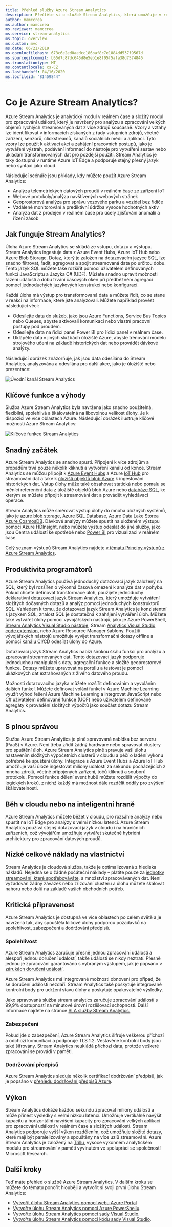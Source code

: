 ```yaml
---
title: Přehled služby Azure Stream Analytics
description: Přečtěte si o službě Stream Analytics, která umožňuje v reálném čase analyzovat data streamovaná z platformy Internet věcí (IOT).
author: mamccrea
ms.author: mamccrea
ms.reviewer: mamccrea
ms.service: stream-analytics
ms.topic: overview
ms.custom: mvc
ms.date: 06/21/2019
ms.openlocfilehash: 673c6e2ed0aedcc186baf8c7e1884dd537f9567d
ms.sourcegitcommit: b55d7c87dc645d8e5eb1e8f05f5afa38d7574846
ms.translationtype: MT
ms.contentlocale: cs-CZ
ms.lasthandoff: 04/16/2020
ms.locfileid: "81459844"
---
```

# <a name="what-is-azure-stream-analytics"></a>Co je Azure Stream Analytics?

Azure Stream Analytics je analytický modul v reálném čase a složitý modul pro zpracování událostí, který je navržený pro analýzu a zpracování velkých objemů rychlých streamovaných dat z více zdrojů současně. Vzory a vztahy lze identifikovat v informacích získaných z řady vstupních zdrojů, včetně zařízení, senzorů, clickstreamů, kanálů sociálních médií a aplikací. Tyto vzory lze použít k aktivaci akcí a zahájení pracovních postupů, jako je vytváření výstrah, podávání informací do nástroje pro vytváření sestav nebo ukládání transformovaných dat pro pozdější použití. Stream Analytics je taky dostupná v runtime Azure IoT Edge a podporuje stejný přesný jazyk nebo syntaxi jako cloud. 

Následující scénáře jsou příklady, kdy můžete použít Azure Stream Analytics:

* Analýza telemetrických datových proudů v reálném čase ze zařízení IoT
* Webové protokoly/analýza navštívených webových stránek
* Geoprostorová analýza pro správu vozového parku a vozidel bez řidiče
* Vzdálené monitorování a prediktivní údržba vysoce hodnotných aktiv
* Analýza dat z prodejen v reálném čase pro účely zjišťování anomálií a řízení zásob

## <a name="how-does-stream-analytics-work"></a>Jak funguje Stream Analytics?

Úloha Azure Stream Analytics se skládá ze vstupu, dotazu a výstupu. Stream Analytics ingestuje data z Azure Event Hubs, Azure IoT Hub nebo Azure Blob Storage. Dotaz, který je založen na dotazovacím jazyce SQL, lze snadno filtrovat, řadit, agregovat a spojit streamovaná data po určitou dobu. Tento jazyk SQL můžete také rozšířit pomocí uživatelem definovaných funkcí JavaScriptu a Jazyka C# (UDF). Můžete snadno upravit možnosti řazení událostí a dobu trvání časových oken při předběžném agregaci pomocí jednoduchých jazykových konstrukcí nebo konfigurací.

Každá úloha má výstup pro transformovaná data a můžete řídit, co se stane v reakci na informace, které jste analyzovali. Můžete například provést následující věci:

* Odesílejte data do služeb, jako jsou Azure Functions, Service Bus Topics nebo Queues, abyste aktivovali komunikaci nebo vlastní pracovní postupy pod proudem.
* Odesílejte data na řídicí panel Power BI pro řídicí panel v reálném čase.
* Uklápěte data v jiných službách úložiště Azure, abyste trénování modelu strojového učení na základě historických dat nebo provádět dávkové analýzy.

Následující obrázek znázorňuje, jak jsou data odesílána do Stream Analytics, analyzována a odesílána pro další akce, jako je úložiště nebo prezentace:

![Úvodní kanál Stream Analytics](./media/stream-analytics-introduction/stream-analytics-e2e-pipeline.png)

## <a name="key-capabilities-and-benefits"></a>Klíčové funkce a výhody

Služba Azure Stream Analytics byla navržena jako snadno použitelná, flexibilní, spolehlivá a škálovatelná na libovolnou velikost úlohy. Je k dispozici ve více oblastech Azure. Následující obrázek ilustruje klíčové možnosti Azure Stream Analytics:

![Klíčové funkce Stream Analytics](./media/stream-analytics-introduction/stream-analytics-key-capabilities.png)

## <a name="ease-of-getting-started"></a>Snadný začátek

Azure Stream Analytics se snadno spustí. Připojení k více zdrojům a propadům trvá pouze několik kliknutí a vytvoření kanálu od konce. Stream Analytics se můžou připojit k [Azure Event Hubs](/azure/event-hubs/) a Azure [IoT Hub](/azure/iot-hub/) pro streamování dat a také k [úložišti objektů blob Azure](/azure/storage/common/storage-introduction) k ingestování historických dat. Vstup úlohy může také obsahovat statická nebo pomalu se měnící referenční data z úložiště objektů blob Azure nebo [databáze SQL,](stream-analytics-use-reference-data.md#azure-sql-database) ke kterým se můžete připojit k streamování dat a provádět vyhledávací operace.

Stream Analytics může směrovat výstup úlohy do mnoha úložných systémů, jako je [azure blob storage](/azure/storage/common/storage-introduction), [Azure SQL Database](/azure/sql-database/), Azure Data Lake [Store](/azure/data-lake-store/)a [Azure CosmosDB](/azure/cosmos-db/introduction). Dávkové analýzy můžete spustit na uloženém výstupu pomocí Azure HDInsight, nebo můžete výstup odeslat do jiné služby, jako jsou Centra událostí ke spotřebě nebo [Power BI](https://docs.microsoft.com/power-bi/) pro vizualizaci v reálném čase.

Celý seznam výstupů Stream Analytics najdete [v tématu Principy výstupů z Azure Stream Analytics](stream-analytics-define-outputs.md).

## <a name="programmer-productivity"></a>Produktivita programátorů

Azure Stream Analytics používá jednoduchý dotazovací jazyk založený na SQL, který byl rozšířen o výkonná časová omezení k analýze dat v pohybu. Pokud chcete definovat transformace úloh, použijete jednoduchý deklarativní [dotazovací jazyk Stream Analytics](https://docs.microsoft.com/stream-analytics-query/stream-analytics-query-language-reference), který umožňuje vytváření složitých dočasných dotazů a analýz pomocí jednoduchých konstruktorů SQL. Vzhledem k tomu, že dotazovací jazyk Stream Analytics je konzistentní s jazykem SQL, znalost SQL je dostatečná k zahájení vytváření úloh. Můžete také vytvářet úlohy pomocí vývojářských nástrojů, jako je Azure PowerShell, [Stream Analytics Visual Studio nástroje](stream-analytics-tools-for-visual-studio-install.md), Stream [Analytics Visual Studio code extension](quick-create-vs-code.md), nebo Azure Resource Manager šablony. Použití vývojářských nástrojů umožňuje vyvíjet transformační dotazy offline a pomocí [kanálu CI/CD](stream-analytics-tools-for-visual-studio-cicd.md) odesílat úlohy do Azure.

Dotazovací jazyk Stream Analytics nabízí širokou škálu funkcí pro analýzu a zpracování streamovaných dat. Tento dotazovací jazyk podporuje jednoduchou manipulaci s daty, agregační funkce a složité geoprostorové funkce. Dotazy můžete upravovat na portálu a testovat je pomocí ukázkových dat extrahovaných z živého datového proudu.

Možnosti dotazovacího jazyka můžete rozšířit definováním a vyvoláním dalších funkcí. Můžete definovat volání funkcí v Azure Machine Learning využít výhod řešení Azure Machine Learning a integrovat JavaScript nebo C# uživatelem definované funkce (UOF) nebo uživatelem definované agregáty k provádění složitých výpočtů jako součást dotazu Stream Analytics.

## <a name="fully-managed"></a>S plnou správou

Služba Azure Stream Analytics je plně spravovaná nabídka bez serveru (PaaS) v Azure. Není třeba zřídit žádný hardware nebo spravovat clustery pro spuštění úloh. Azure Stream Analytics plně spravuje vaši úlohu nastavením složitých výpočetních clusterů v cloudu a péčí o ladění výkonu potřebné ke spuštění úlohy. Integrace s Azure Event Hubs a Azure IoT Hub umožňuje vaší úloze ingestovat miliony událostí za sekundu pocházejících z mnoha zdrojů, včetně připojených zařízení, točů kliknutí a souborů protokolu. Pomocí funkce dělení event hubů můžete rozdělit výpočty do logických kroků, z nichž každý má možnost dále rozdělit oddíly pro zvýšení škálovatelnosti.

## <a name="run-in-the-cloud-or-on-the-intelligent-edge"></a>Běh v cloudu nebo na inteligentní hraně

Azure Stream Analytics můžete běžet v cloudu, pro rozsáhlé analýzy nebo spustit na IoT Edge pro analýzy s velmi nízkou latencí. Azure Stream Analytics používá stejný dotazovací jazyk v cloudu i na hraničních zařízeních, což vývojářům umožňuje vytvářet skutečně hybridní architektury pro zpracování datových proudů. 

## <a name="low-total-cost-of-ownership"></a>Nízké celkové náklady na vlastnictví

Stream Analytics je cloudová služba, takže je optimalizovaná z hlediska nákladů. Nejedná se o žádné počáteční náklady – platíte pouze za [jednotky streamování, které spotřebováváte](stream-analytics-streaming-unit-consumption.md), a množství zpracovávaných dat. Není vyžadován žádný závazek nebo zřizování clusteru a úlohu můžete škálovat nahoru nebo dolů na základě vašich obchodních potřeb.

## <a name="mission-critical-ready"></a>Kritická připravenost

Azure Stream Analytics je dostupná ve více oblastech po celém světě a je navržená tak, aby spouštěla klíčové úlohy podporou požadavků na spolehlivost, zabezpečení a dodržování předpisů.

### <a name="reliability"></a>Spolehlivost

Azure Stream Analytics zaručuje přesně jednou zpracování událostí a alespoň jednou doručení událostí, takže události se nikdy neztratí. Přesně jednou je zpracování garantováno s vybraným výstupem, jak je popsáno v [zárukách doručení událostí](/stream-analytics-query/event-delivery-guarantees-azure-stream-analytics).

Azure Stream Analytics má integrované možnosti obnovení pro případ, že se doručení události nezdaří. Stream Analytics také poskytuje integrované kontrolní body pro udržení stavu úlohy a poskytuje opakovatelné výsledky.

Jako spravovaná služba stream analytics zaručuje zpracování událostí s 99,9% dostupností na minutové úrovni rozlišovací schopnosti. Další informace najdete na stránce [SLA služby Stream Analytics.](https://azure.microsoft.com/support/legal/sla/stream-analytics/v1_0/) 

### <a name="security"></a>Zabezpečení

Pokud jde o zabezpečení, Azure Stream Analytics šifruje veškerou příchozí a odchozí komunikaci a podporuje TLS 1.2. Vestavěné kontrolní body jsou také šifrovány. Stream Analytics neukládá příchozí data, protože veškeré zpracování se provádí v paměti.

### <a name="compliance"></a>Dodržování předpisů

Azure Stream Analytics sleduje několik certifikací dodržování předpisů, jak je popsáno v [přehledu dodržování předpisů Azure](https://gallery.technet.microsoft.com/Overview-of-Azure-c1be3942). 

## <a name="performance"></a>Výkon

Stream Analytics dokáže každou sekundu zpracovat miliony událostí a může přinést výsledky s velmi nízkou latencí. Umožňuje vertikálně navýšit kapacitu a horizontální navýšení kapacity pro zpracování velkých aplikací pro zpracování událostí v reálném čase a složitých událostí. Stream Analytics podporuje vyšší výkon rozdělením, což umožňuje složité dotazy, které mají být paralelizovány a spouštěny na více uzlů streamování. Azure Stream Analytics je založený na [Trillu](https://github.com/Microsoft/Trill), vysoce výkonném analytickém modulu pro streamování v paměti vyvinutém ve spolupráci se společností Microsoft Research.

## <a name="next-steps"></a>Další kroky

Teď máte přehled o službě Azure Stream Analytics. V dalším kroku se můžete do tématu ponořit hlouběji a vytvořit si svoji první úlohu Stream Analytics:

* [Vytvořit úlohu Stream Analytics pomocí webu Azure Portal](stream-analytics-quick-create-portal.md)
* [Vytvořte úlohu Stream Analytics pomocí Azure PowerShellu](stream-analytics-quick-create-powershell.md).
* [Vytvořte úlohu Stream Analytics pomocí sady Visual Studio](stream-analytics-quick-create-vs.md).
* [Vytvořte úlohu Stream Analytics pomocí kódu sady Visual Studio](quick-create-vs-code.md).
